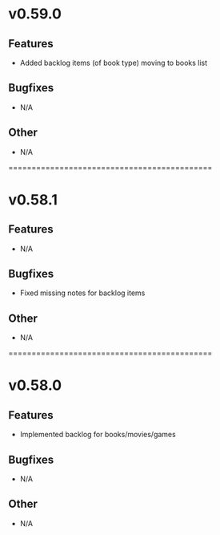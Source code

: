 # v0.59.0

## Features

 - Added backlog items (of book type) moving to books list

## Bugfixes

 - N/A

## Other

 - N/A

============================================
# v0.58.1

## Features

 - N/A

## Bugfixes

 - Fixed missing notes for backlog items

## Other

 - N/A

============================================
# v0.58.0

## Features

 - Implemented backlog for books/movies/games

## Bugfixes

 - N/A

## Other

 - N/A
